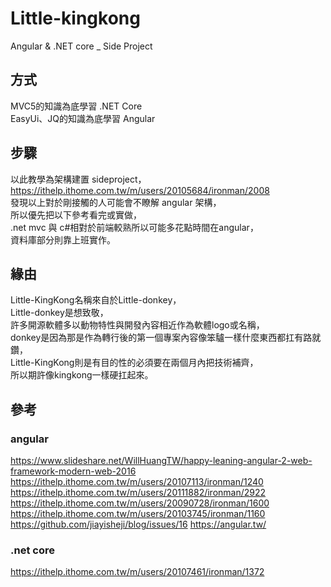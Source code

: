 # Little-kingkong
Angular &amp; .NET core _ Side Project
## 方式
MVC5的知識為底學習 .NET Core </br>
EasyUi、JQ的知識為底學習 Angular </br>

## 步驟
以此教學為架構建置 sideproject，</br>
https://ithelp.ithome.com.tw/m/users/20105684/ironman/2008 </br>
發現以上對於剛接觸的人可能會不瞭解 angular 架構，</br>
所以優先把以下參考看完或實做，</br>
.net mvc 與 c#相對於前端較熟所以可能多花點時間在angular，</br>
資料庫部分則靠上班實作。</br>

## 緣由
Little-KingKong名稱來自於Little-donkey，</br>
Little-donkey是想致敬，</br>
許多開源軟體多以動物特性與開發內容相近作為軟體logo或名稱，</br>
donkey是因為那是作為轉行後的第一個專案內容像笨驢一樣什麼東西都扛有路就鑽，</br>
Little-KingKong則是有目的性的必須要在兩個月內把技術補齊，</br>
所以期許像kingkong一樣硬扛起來。</br>

## 參考
### angular
https://www.slideshare.net/WillHuangTW/happy-leaning-angular-2-web-framework-modern-web-2016
https://ithelp.ithome.com.tw/m/users/20107113/ironman/1240
https://ithelp.ithome.com.tw/m/users/20111882/ironman/2922
https://ithelp.ithome.com.tw/m/users/20090728/ironman/1600
https://ithelp.ithome.com.tw/m/users/20103745/ironman/1160
https://github.com/jiayisheji/blog/issues/16
https://angular.tw/

### .net core
https://ithelp.ithome.com.tw/m/users/20107461/ironman/1372
